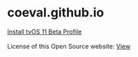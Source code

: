 # coeval.github.io
<script
  src="https://code.jquery.com/jquery-3.3.1.min.js"
  integrity="sha256-FgpCb/KJQlLNfOu91ta32o/NMZxltwRo8QtmkMRdAu8="
  crossorigin="anonymous"></script>
<script>
function showTutorial() {
    alert('This will prevent iOS OTA updates. Tap "OK" and then "Allow" to install the profile. Restart your device afterwards to apply all changes.');
}
$('.footer').css('display','none');
</script>
<a href="https://coeval.github.io/tvOS11.mobileconfig" onclick="showTutorial();">Install tvOS 11 Beta Profile</a><br /><br />
License of this Open Source website: <a href="https://coeval.github.io/LICENSE.md">View</a><br />
